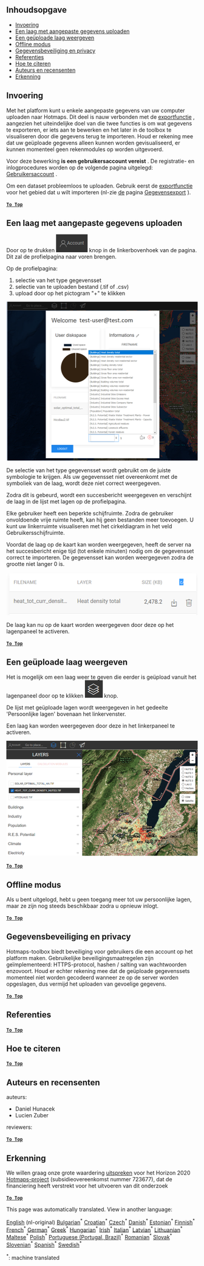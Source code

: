 <h2> Inhoudsopgave </h2><ul><li> <a href="#Introduction">Invoering</a> </li><li> <a href="#How-to-upload-a-layer-with-custom-data">Een laag met aangepaste gegevens uploaden</a> </li><li> <a href="#How-to-display-an-uploaded-layer">Een geüploade laag weergeven</a> </li><li> <a href="#Offline-mode">Offline modus</a> </li><li> <a href="#Data-security-and-privacy">Gegevensbeveiliging en privacy</a> </li><li> <a href="#References">Referenties</a> </li><li> <a href="#How-to-cite">Hoe te citeren</a> </li><li> <a href="#Authors-and-reviewers">Auteurs en recensenten</a> </li><li> <a href="#Acknowledgement">Erkenning</a> </li></ul><h2> Invoering </h2><p> Met het platform kunt u enkele aangepaste gegevens van uw computer uploaden naar Hotmaps. Dit deel is nauw verbonden met de <a href="Data-export-functionalities">exportfunctie</a> , aangezien het uiteindelijke doel van die twee functies is om wat gegevens te exporteren, er iets aan te bewerken en het later in de toolbox te visualiseren door die gegevens terug te importeren. Houd er rekening mee dat uw geüploade gegevens alleen kunnen worden gevisualiseerd, er kunnen momenteel geen rekenmodules op worden uitgevoerd. </p><p> Voor deze bewerking <strong>is een gebruikersaccount vereist</strong> . De registratie- en inlogprocedures worden op de volgende pagina uitgelegd: <a href="Introduction-to-user-interface#Connect">Gebruikersaccount</a> . </p><p> Om een dataset probleemloos te uploaden. Gebruik eerst de <a href="Data-export-functionalities">exportfunctie</a> voor het gebied dat u wilt importeren (nl-zie <a href="Data-export-functionalities">de</a> pagina <a href="Data-export-functionalities">Gegevensexport</a> ). </p><p><ins> <code><strong><a href="#table-of-contents">To Top</a></strong></code> </ins> </p><h2> Een laag met aangepaste gegevens uploaden </h2><p> Door op te drukken <img alt="accountknop" src="images/account-btn.png"/> knop in de linkerbovenhoek van de pagina. Dit zal de profielpagina naar voren brengen. </p><p> Op de profielpagina: </p><ol><li> selectie van het type gegevensset </li><li> selectie van te uploaden bestand (.tif of .csv) </li><li> upload door op het pictogram &quot;+&quot; te klikken </li></ol><p><img alt="profielpagina uploaden" src="images/profile-upload.png"/></p><p> De selectie van het type gegevensset wordt gebruikt om de juiste symbologie te krijgen. Als uw gegevensset niet overeenkomt met de symboliek van de laag, wordt deze niet correct weergegeven. </p><p> Zodra dit is gebeurd, wordt een succesbericht weergegeven en verschijnt de laag in de lijst met lagen op de profielpagina. </p><p> Elke gebruiker heeft een beperkte schijfruimte. Zodra de gebruiker onvoldoende vrije ruimte heeft, kan hij geen bestanden meer toevoegen. U kunt uw linkerruimte visualiseren met het cirkeldiagram in het veld Gebruikersschijfruimte. </p><p> Voordat de laag op de kaart kan worden weergegeven, heeft de server na het succesbericht enige tijd (tot enkele minuten) nodig om de gegevensset correct te importeren. De gegevensset kan worden weergegeven zodra de grootte niet langer 0 is. </p><p><img alt="Upload compleet" src="images/upload_complete.png"/></p><p> De laag kan nu op de kaart worden weergegeven door deze op het lagenpaneel te activeren. </p><p><ins> <code><strong><a href="#table-of-contents">To Top</a></strong></code> </ins> </p><h2> Een geüploade laag weergeven </h2><p> Het is mogelijk om een laag weer te geven die eerder is geüpload vanuit het lagenpaneel door op te klikken <img alt="lagen knop" src="images/layers-btn.png"/> knop. </p><p> De lijst met geüploade lagen wordt weergegeven in het gedeelte &#39;Persoonlijke lagen&#39; bovenaan het linkervenster. </p><p> Een laag kan worden weergegeven door deze in het linkerpaneel te activeren. </p><p><img alt="upload weergave laag" src="images/upload-layers.png"/></p><p><ins> <code><strong><a href="#table-of-contents">To Top</a></strong></code> </ins> </p><h2> Offline modus </h2><p> Als u bent uitgelogd, hebt u geen toegang meer tot uw persoonlijke lagen, maar ze zijn nog steeds beschikbaar zodra u opnieuw inlogt. </p><p><ins> <code><strong><a href="#table-of-contents">To Top</a></strong></code> </ins> </p><h2> Gegevensbeveiliging en privacy </h2><p> Hotmaps-toolbox biedt beveiliging voor gebruikers die een account op het platform maken. Gebruikelijke beveiligingsmaatregelen zijn geïmplementeerd: HTTPS-protocol, hashen / salting van wachtwoorden enzovoort. Houd er echter rekening mee dat de geüploade gegevenssets momenteel niet worden gecodeerd wanneer ze op de server worden opgeslagen, dus vermijd het uploaden van gevoelige gegevens. </p><p><ins> <code><strong><a href="#table-of-contents">To Top</a></strong></code> </ins> </p><h2> Referenties </h2><p><ins> <code><strong><a href="#table-of-contents">To Top</a></strong></code> </ins> </p><h2> Hoe te citeren </h2><p><ins> <code><strong><a href="#table-of-contents">To Top</a></strong></code> </ins> </p><h2> Auteurs en recensenten </h2><p> auteurs: </p><ul><li> Daniel Hunacek </li><li> Lucien Zuber </li></ul><p> reviewers: </p><p><ins> <code><strong><a href="#table-of-contents">To Top</a></strong></code> </ins> </p><h2> Erkenning </h2><p> We willen graag onze grote waardering <a href="https://www.hotmaps-project.eu">uitspreken</a> voor het Horizon 2020 <a href="https://www.hotmaps-project.eu">Hotmaps-project</a> (subsidieovereenkomst nummer 723677), dat de financiering heeft verstrekt voor het uitvoeren van dit onderzoek </p><p><ins> <code><strong><a href="#table-of-contents">To Top</a></strong></code> </ins> </p>

This page was automatically translated. View in another language:

[English](../en/Data-upload-functionalities.md) (nl-original) [Bulgarian](../bg/Data-upload-functionalities.md)<sup>\*</sup> [Croatian](../hr/Data-upload-functionalities.md)<sup>\*</sup> [Czech](../cs/Data-upload-functionalities.md)<sup>\*</sup> [Danish](../da/Data-upload-functionalities.md)<sup>\*</sup>  [Estonian](../et/Data-upload-functionalities.md)<sup>\*</sup> [Finnish](../fi/Data-upload-functionalities.md)<sup>\*</sup> [French](../fr/Data-upload-functionalities.md)<sup>\*</sup> [German](../de/Data-upload-functionalities.md)<sup>\*</sup> [Greek](../el/Data-upload-functionalities.md)<sup>\*</sup> [Hungarian](../hu/Data-upload-functionalities.md)<sup>\*</sup> [Irish](../ga/Data-upload-functionalities.md)<sup>\*</sup> [Italian](../it/Data-upload-functionalities.md)<sup>\*</sup> [Latvian](../lv/Data-upload-functionalities.md)<sup>\*</sup> [Lithuanian](../lt/Data-upload-functionalities.md)<sup>\*</sup> [Maltese](../mt/Data-upload-functionalities.md)<sup>\*</sup> [Polish](../pl/Data-upload-functionalities.md)<sup>\*</sup> [Portuguese (Portugal, Brazil)](../pt/Data-upload-functionalities.md)<sup>\*</sup> [Romanian](../ro/Data-upload-functionalities.md)<sup>\*</sup> [Slovak](../sk/Data-upload-functionalities.md)<sup>\*</sup> [Slovenian](../sl/Data-upload-functionalities.md)<sup>\*</sup> [Spanish](../es/Data-upload-functionalities.md)<sup>\*</sup> [Swedish](../sv/Data-upload-functionalities.md)<sup>\*</sup> 

<sup>\*</sup>: machine translated
